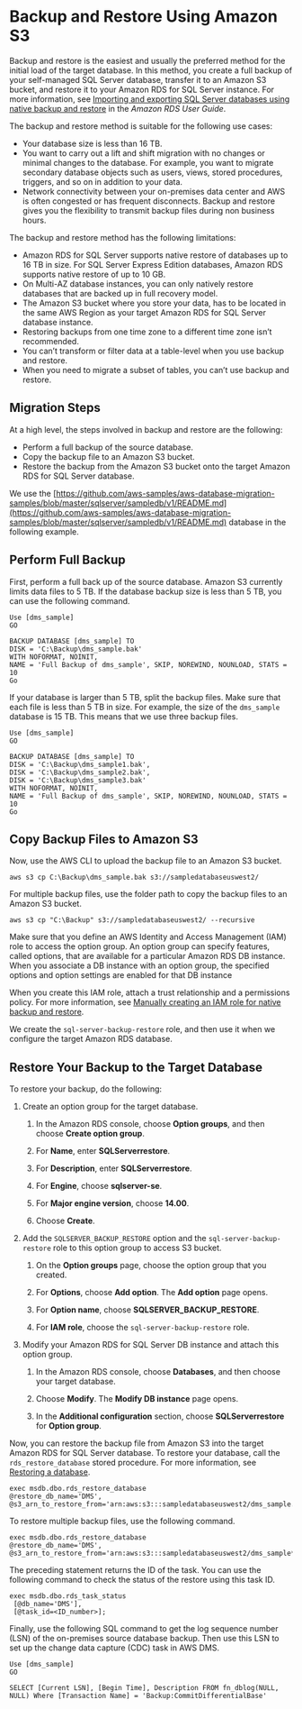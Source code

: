 # Backup and Restore Using Amazon S3<a name="chap-manageddatabases.sql-server-rds-sql-server-full-load-backup-restore"></a>

Backup and restore is the easiest and usually the preferred method for the initial load of the target database\. In this method, you create a full backup of your self\-managed SQL Server database, transfer it to an Amazon S3 bucket, and restore it to your Amazon RDS for SQL Server instance\. For more information, see [Importing and exporting SQL Server databases using native backup and restore](https://docs.aws.amazon.com/AmazonRDS/latest/UserGuide/SQLServer.Procedural.Importing.html) in the *Amazon RDS User Guide*\.

The backup and restore method is suitable for the following use cases:
+ Your database size is less than 16 TB\.
+ You want to carry out a lift and shift migration with no changes or minimal changes to the database\. For example, you want to migrate secondary database objects such as users, views, stored procedures, triggers, and so on in addition to your data\.
+ Network connectivity between your on\-premises data center and AWS is often congested or has frequent disconnects\. Backup and restore gives you the flexibility to transmit backup files during non business hours\.

The backup and restore method has the following limitations:
+ Amazon RDS for SQL Server supports native restore of databases up to 16 TB in size\. For SQL Server Express Edition databases, Amazon RDS supports native restore of up to 10 GB\.
+ On Multi\-AZ database instances, you can only natively restore databases that are backed up in full recovery model\.
+ The Amazon S3 bucket where you store your data, has to be located in the same AWS Region as your target Amazon RDS for SQL Server database instance\.
+ Restoring backups from one time zone to a different time zone isn’t recommended\.
+ You can’t transform or filter data at a table\-level when you use backup and restore\.
+ When you need to migrate a subset of tables, you can’t use backup and restore\.

## Migration Steps<a name="chap-manageddatabases.sql-server-rds-sql-server-full-load-backup-restore-steps"></a>

At a high level, the steps involved in backup and restore are the following:
+ Perform a full backup of the source database\.
+ Copy the backup file to an Amazon S3 bucket\.
+ Restore the backup from the Amazon S3 bucket onto the target Amazon RDS for SQL Server database\.

We use the [https://github.com/aws-samples/aws-database-migration-samples/blob/master/sqlserver/sampledb/v1/README.md](https://github.com/aws-samples/aws-database-migration-samples/blob/master/sqlserver/sampledb/v1/README.md) database in the following example\.

## Perform Full Backup<a name="chap-manageddatabases.sql-server-rds-sql-server-full-load-backup-restore-full-backup"></a>

First, perform a full back up of the source database\. Amazon S3 currently limits data files to 5 TB\. If the database backup size is less than 5 TB, you can use the following command\.

```
Use [dms_sample]
GO

BACKUP DATABASE [dms_sample] TO
DISK = 'C:\Backup\dms_sample.bak'
WITH NOFORMAT, NOINIT,
NAME = 'Full Backup of dms_sample', SKIP, NOREWIND, NOUNLOAD, STATS = 10
Go
```

If your database is larger than 5 TB, split the backup files\. Make sure that each file is less than 5 TB in size\. For example, the size of the `dms_sample` database is 15 TB\. This means that we use three backup files\.

```
Use [dms_sample]
GO

BACKUP DATABASE [dms_sample] TO
DISK = 'C:\Backup\dms_sample1.bak',
DISK = 'C:\Backup\dms_sample2.bak',
DISK = 'C:\Backup\dms_sample3.bak'
WITH NOFORMAT, NOINIT,
NAME = 'Full Backup of dms_sample', SKIP, NOREWIND, NOUNLOAD, STATS = 10
Go
```

## Copy Backup Files to Amazon S3<a name="chap-manageddatabases.sql-server-rds-sql-server-full-load-backup-restore-copy-backup"></a>

Now, use the AWS CLI to upload the backup file to an Amazon S3 bucket\.

```
aws s3 cp C:\Backup\dms_sample.bak s3://sampledatabaseuswest2/
```

For multiple backup files, use the folder path to copy the backup files to an Amazon S3 bucket\.

```
aws s3 cp "C:\Backup" s3://sampledatabaseuswest2/ --recursive
```

Make sure that you define an AWS Identity and Access Management \(IAM\) role to access the option group\. An option group can specify features, called options, that are available for a particular Amazon RDS DB instance\. When you associate a DB instance with an option group, the specified options and option settings are enabled for that DB instance

When you create this IAM role, attach a trust relationship and a permissions policy\. For more information, see [Manually creating an IAM role for native backup and restore](https://docs.aws.amazon.com/AmazonRDS/latest/UserGuide/SQLServer.Procedural.Importing.html#SQLServer.Procedural.Importing.Native.Enabling.IAM)\.

We create the `sql-server-backup-restore` role, and then use it when we configure the target Amazon RDS database\.

## Restore Your Backup to the Target Database<a name="chap-manageddatabases.sql-server-rds-sql-server-full-load-backup-restore-restore-backup"></a>

To restore your backup, do the following:

1. Create an option group for the target database\.

   1. In the Amazon RDS console, choose **Option groups**, and then choose **Create option group**\.

   1. For **Name**, enter **SQLServerrestore**\.

   1. For **Description**, enter **SQLServerrestore**\.

   1. For **Engine**, choose **sqlserver\-se**\.

   1. For **Major engine version**, choose **14\.00**\.

   1. Choose **Create**\.

1. Add the `SQLSERVER_BACKUP_RESTORE` option and the `sql-server-backup-restore` role to this option group to access S3 bucket\.

   1. On the **Option groups** page, choose the option group that you created\.

   1. For **Options**, choose **Add option**\. The **Add option** page opens\.

   1. For **Option name**, choose **SQLSERVER\_BACKUP\_RESTORE**\.

   1. For **IAM role**, choose the `sql-server-backup-restore` role\.

1. Modify your Amazon RDS for SQL Server DB instance and attach this option group\.

   1. In the Amazon RDS console, choose **Databases**, and then choose your target database\.

   1. Choose **Modify**\. The **Modify DB instance** page opens\.

   1. In the **Additional configuration** section, choose **SQLServerrestore** for **Option group**\.

Now, you can restore the backup file from Amazon S3 into the target Amazon RDS for SQL Server database\. To restore your database, call the `rds_restore_database` stored procedure\. For more information, see [Restoring a database](https://docs.aws.amazon.com/AmazonRDS/latest/UserGuide/SQLServer.Procedural.Importing.html#SQLServer.Procedural.Importing.Native.Using.Restore)\.

```
exec msdb.dbo.rds_restore_database
@restore_db_name='DMS',
@s3_arn_to_restore_from='arn:aws:s3:::sampledatabaseuswest2/dms_sample.bak';
```

To restore multiple backup files, use the following command\.

```
exec msdb.dbo.rds_restore_database
@restore_db_name='DMS',
@s3_arn_to_restore_from='arn:aws:s3:::sampledatabaseuswest2/dms_sample*';
```

The preceding statement returns the ID of the task\. You can use the following command to check the status of the restore using this task ID\.

```
exec msdb.dbo.rds_task_status
 [@db_name='DMS'],
 [@task_id=<ID_number>];
```

Finally, use the following SQL command to get the log sequence number \(LSN\) of the on\-premises source database backup\. Then use this LSN to set up the change data capture \(CDC\) task in AWS DMS\.

```
Use [dms_sample]
GO

SELECT [Current LSN], [Begin Time], Description FROM fn_dblog(NULL, NULL) Where [Transaction Name] = 'Backup:CommitDifferentialBase'
```